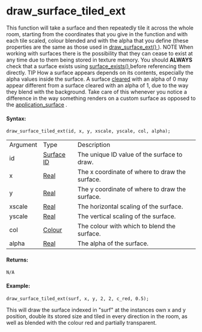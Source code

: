 # draw_surface_tiled_ext

This function will take a surface and then repeatedly tile it across the
whole room, starting from the coordinates that you give in the function
and with each tile scaled, colour blended and with the alpha that you
define (these properties are the same as those used in [
draw_surface_ext() ](draw_surface_ext) ). NOTE When working with
surfaces there is the possibility that they can cease to exist at any
time due to them being stored in texture memory. You should **ALWAYS**
check that a surface exists using [ surface_exists()
](surface_exists) before referencing them directly. TIP How a
surface appears depends on its contents, especially the alpha values
inside the surface. A surface
[cleared](../Colour_And_Alpha/draw_clear_alpha) with an alpha of 0
may appear different from a surface cleared with an alpha of 1, due to
the way they blend with the background. Take care of this whenever you
notice a difference in the way something renders on a custom surface as
opposed to the [application_surface](application_surface) .

#### Syntax:

``` gml
draw_surface_tiled_ext(id, x, y, xscale, yscale, col, alpha);
```

|          |                                                                                                           |                                                |
|----------|-----------------------------------------------------------------------------------------------------------|------------------------------------------------|
| Argument | Type                                                                                                      | Description                                    |
| id       |  [Surface ID](../../../../../GameMaker_Language/GML_Reference/Drawing/Surfaces/surface_create)        | The unique ID value of the surface to draw.    |
| x        |  [Real](../../../../../GameMaker_Language/GML_Overview/Data_Types)                                    | The x coordinate of where to draw the surface. |
| y        |  [Real](../../../../../GameMaker_Language/GML_Overview/Data_Types)                                    | The y coordinate of where to draw the surface. |
| xscale   |  [Real](../../../../../GameMaker_Language/GML_Overview/Data_Types)                                    | The horizontal scaling of the surface.         |
| yscale   |  [Real](../../../../../GameMaker_Language/GML_Overview/Data_Types)                                    | The vertical scaling of the surface.           |
| col      |  [Colour](../../../../../GameMaker_Language/GML_Reference/Drawing/Colour_And_Alpha/Colour_And_Alpha)  | The colour with which to blend the surface.    |
| alpha    |  [Real](../../../../../GameMaker_Language/GML_Overview/Data_Types)                                    | The alpha of the surface.                      |

#### Returns:

``` gml
N/A
```

#### Example:

``` gml
draw_surface_tiled_ext(surf, x, y, 2, 2, c_red, 0.5);
```

This will draw the surface indexed in "surf" at the instances own x and
y position, double its stored size and tiled in every direction in the
room, as well as blended with the colour red and partially transparent.
